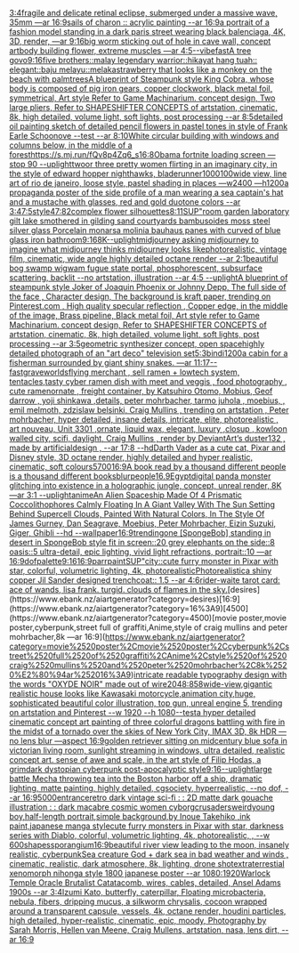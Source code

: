 [3:4](https://www.ebank.nz/aiartgenerator?category=3%3A4)[fragile and delicate retinal eclipse, submerged under a massive wave, 35mm —ar 16:9](https://www.ebank.nz/aiartgenerator?category=fragile%2520and%2520delicate%2520retinal%2520eclipse%2C%2520submerged%2520under%2520a%2520massive%2520wave%2C%252035mm%2520%E2%80%94ar%252016%3A9)[sails of charon :: acrylic painting --ar 16:9](https://www.ebank.nz/aiartgenerator?category=sails%2520of%2520charon%2520%3A%3A%2520acrylic%2520painting%2520--ar%252016%3A9)[a portrait of a fashion model standing in a dark paris street wearing black balenciaga, 4K, 3D, render, —ar 9:16](https://www.ebank.nz/aiartgenerator?category=a%2520portrait%2520of%2520a%2520fashion%2520model%2520standing%2520in%2520a%2520dark%2520paris%2520street%2520wearing%2520black%2520balenciaga%2C%25204K%2C%25203D%2C%2520render%2C%2520%E2%80%94ar%25209%3A16)[big worm sticking out of hole in cave wall, concept art](https://www.ebank.nz/aiartgenerator?category=big%2520worm%2520sticking%2520out%2520of%2520hole%2520in%2520cave%2520wall%2C%2520concept%2520art)[body building flower, extreme muscles —ar 4:5](https://www.ebank.nz/aiartgenerator?category=body%2520building%2520flower%2C%2520extreme%2520muscles%2520%E2%80%94ar%25204%3A5)[--vibefast](https://www.ebank.nz/aiartgenerator?category=--vibefast)[A tree govo](https://www.ebank.nz/aiartgenerator?category=A%2520tree%2520govo)[9:16](https://www.ebank.nz/aiartgenerator?category=9%3A16)[five brothers::malay legendary warrior::hikayat hang tuah:: elegant::baju melayu::melaka](https://www.ebank.nz/aiartgenerator?category=five%2520brothers%3A%3Amalay%2520legendary%2520warrior%3A%3Ahikayat%2520hang%2520tuah%3A%3A%2520elegant%3A%3Abaju%2520melayu%3A%3Amelaka)[strawberry that looks like a monkey on the beach with palmtrees](https://www.ebank.nz/aiartgenerator?category=strawberry%2520that%2520looks%2520like%2520a%2520monkey%2520on%2520the%2520beach%2520with%2520palmtrees)[A blueprint of Steampunk style King Cobra, whose body is composed of pig iron gears, copper clockwork, black metal foil, symmetrical, Art style Refer to Game Machinarium.  concept design, Two large pliers, Refer to SHAPESHIFTER CONCEPTS  of artstation, cinematic,  8k, high detailed,  volume light,  soft lights,  post processing    --ar 8:5](https://www.ebank.nz/aiartgenerator?category=A%2520blueprint%2520of%2520Steampunk%2520style%2520King%2520Cobra%2C%2520whose%2520body%2520is%2520composed%2520of%2520pig%2520iron%2520gears%2C%2520copper%2520clockwork%2C%2520black%2520metal%2520foil%2C%2520symmetrical%2C%2520Art%2520style%2520Refer%2520to%2520Game%2520Machinarium.%2520%2520concept%2520design%2C%2520Two%2520large%2520pliers%2C%2520Refer%2520to%2520SHAPESHIFTER%2520CONCEPTS%2520%2520of%2520artstation%2C%2520cinematic%2C%2520%25208k%2C%2520high%2520detailed%2C%2520%2520volume%2520light%2C%2520%2520soft%2520lights%2C%2520%2520post%2520processing%2520%2520%2520%2520--ar%25208%3A5)[detailed oil painting sketch of detailed pencil flowers in pastel tones in style of Frank Earle Schoonove  --test --ar 8:10](https://www.ebank.nz/aiartgenerator?category=detailed%2520oil%2520painting%2520sketch%2520of%2520detailed%2520pencil%2520flowers%2520in%2520pastel%2520tones%2520in%2520style%2520of%2520Frank%2520Earle%2520Schoonove%2520%2520--test%2520--ar%25208%3A10)[White circular building with windows and columns below, in the middle of a forest](https://www.ebank.nz/aiartgenerator?category=White%2520circular%2520building%2520with%2520windows%2520and%2520columns%2520below%2C%2520in%2520the%2520middle%2520of%2520a%2520forest)[<https://s.mj.run/fQv8p4Zq6_s>](https://www.ebank.nz/aiartgenerator?category=%3Chttps%3A//s.mj.run/fQv8p4Zq6_s%3E)[16:8](https://www.ebank.nz/aiartgenerator?category=16%3A8)[Obama fortnite loading screen —stop 90 --uplight](https://www.ebank.nz/aiartgenerator?category=Obama%2520fortnite%2520loading%2520screen%2520%E2%80%94stop%252090%2520--uplight)[twoor three pretty women flirting in an imaginary city, in the style of edward hopper nighthawks, bladerunner](https://www.ebank.nz/aiartgenerator?category=twoor%2520three%2520pretty%2520women%2520flirting%2520in%2520an%2520imaginary%2520city%2C%2520in%2520the%2520style%2520of%2520edward%2520hopper%2520nighthawks%2C%2520bladerunner)[1000100](https://www.ebank.nz/aiartgenerator?category=1000100)[wide view, line art of rio de janeiro, loose style, pastel shading in places —w2400 —h1200](https://www.ebank.nz/aiartgenerator?category=wide%2520view%2C%2520line%2520art%2520of%2520rio%2520de%2520janeiro%2C%2520loose%2520style%2C%2520pastel%2520shading%2520in%2520places%2520%E2%80%94w2400%2520%E2%80%94h1200)[a propaganda poster of the side profile of a man wearing a sea captain's hat and a mustache with glasses, red and gold duotone colors --ar 3:4](https://www.ebank.nz/aiartgenerator?category=a%2520propaganda%2520poster%2520of%2520the%2520side%2520profile%2520of%2520a%2520man%2520wearing%2520a%2520sea%2520captain%27s%2520hat%2520and%2520a%2520mustache%2520with%2520glasses%2C%2520red%2520and%2520gold%2520duotone%2520colors%2520--ar%25203%3A4)[7:5](https://www.ebank.nz/aiartgenerator?category=7%3A5)[style](https://www.ebank.nz/aiartgenerator?category=style)[47:82](https://www.ebank.nz/aiartgenerator?category=47%3A82)[complex flower silhouettes](https://www.ebank.nz/aiartgenerator?category=complex%2520flower%2520silhouettes)[8:11](https://www.ebank.nz/aiartgenerator?category=8%3A11)[SUP"](https://www.ebank.nz/aiartgenerator?category=SUP%22)[room garden laboratory  gilt lake  smothered in gilding sand courtyards bambusoides moss steel silver glass  Porcelain monarsa molinia bauhaus panes with curved of blue glass iron bathroom](https://www.ebank.nz/aiartgenerator?category=room%2520garden%2520laboratory%2520%2520gilt%2520lake%2520%2520smothered%2520in%2520gilding%2520sand%2520courtyards%2520bambusoides%2520moss%2520steel%2520silver%2520glass%2520%2520Porcelain%2520monarsa%2520molinia%2520bauhaus%2520panes%2520with%2520curved%2520of%2520blue%2520glass%2520iron%2520bathroom)[9:16](https://www.ebank.nz/aiartgenerator?category=9%3A16)[8K](https://www.ebank.nz/aiartgenerator?category=8K)[--uplight](https://www.ebank.nz/aiartgenerator?category=--uplight)[midjourney asking midjourney to imagine what midjourney thinks midjourney looks like](https://www.ebank.nz/aiartgenerator?category=midjourney%2520asking%2520midjourney%2520to%2520imagine%2520what%2520midjourney%2520thinks%2520midjourney%2520looks%2520like)[photorealistic, vintage film, cinematic, wide angle highly detailed octane render --ar 2:1](https://www.ebank.nz/aiartgenerator?category=photorealistic%2C%2520vintage%2520film%2C%2520cinematic%2C%2520wide%2520angle%2520highly%2520detailed%2520octane%2520render%2520--ar%25202%3A1)[beautiful bog swamp wigwam fugue state portal, phosphorescent, subsurface scattering, backlit --no artstation, illustration --ar 4:5 --uplight](https://www.ebank.nz/aiartgenerator?category=beautiful%2520bog%2520swamp%2520wigwam%2520fugue%2520state%2520portal%2C%2520phosphorescent%2C%2520subsurface%2520scattering%2C%2520backlit%2520--no%2520artstation%2C%2520illustration%2520--ar%25204%3A5%2520--uplight)[A blueprint of steampunk style Joker of Joaquin Phoenix or Johnny Depp,  The full side of the face , Character design, The background is kraft paper,  trending on Pinterest.com  , High quality specular reflection ,  Copper  edge, in the middle of the image, Brass pipeline,  Black metal foil,  Art style refer to Game Machinarium.  concept design, Refer to SHAPESHIFTER CONCEPTS  of artstation, cinematic,  8k, high detailed,  volume light,  soft lights,  post processing    --ar 3:5](https://www.ebank.nz/aiartgenerator?category=A%2520blueprint%2520of%2520steampunk%2520style%2520Joker%2520of%2520Joaquin%2520Phoenix%2520or%2520Johnny%2520Depp%2C%2520%2520The%2520full%2520side%2520of%2520the%2520face%2520%2C%2520Character%2520design%2C%2520The%2520background%2520is%2520kraft%2520paper%2C%2520%2520trending%2520on%2520Pinterest.com%2520%2520%2C%2520High%2520quality%2520specular%2520reflection%2520%2C%2520%2520Copper%2520%2520edge%2C%2520in%2520the%2520middle%2520of%2520the%2520image%2C%2520Brass%2520pipeline%2C%2520%2520Black%2520metal%2520foil%2C%2520%2520Art%2520style%2520refer%2520to%2520Game%2520Machinarium.%2520%2520concept%2520design%2C%2520Refer%2520to%2520SHAPESHIFTER%2520CONCEPTS%2520%2520of%2520artstation%2C%2520cinematic%2C%2520%25208k%2C%2520high%2520detailed%2C%2520%2520volume%2520light%2C%2520%2520soft%2520lights%2C%2520%2520post%2520processing%2520%2520%2520%2520--ar%25203%3A5)[geometric synthesizer concept, open space](https://www.ebank.nz/aiartgenerator?category=geometric%2520synthesizer%2520concept%2C%2520open%2520space)[highly detailed photograph of an "art deco" television set](https://www.ebank.nz/aiartgenerator?category=highly%2520detailed%2520photograph%2520of%2520an%2520%22art%2520deco%22%2520television%2520set)[5:3](https://www.ebank.nz/aiartgenerator?category=5%3A3)[bindi](https://www.ebank.nz/aiartgenerator?category=bindi)[1200](https://www.ebank.nz/aiartgenerator?category=1200)[a cabin for a fisherman surrounded by giant shiny snakes. —ar 11:17](https://www.ebank.nz/aiartgenerator?category=a%2520cabin%2520for%2520a%2520fisherman%2520surrounded%2520by%2520giant%2520shiny%2520snakes.%2520%E2%80%94ar%252011%3A17)[--fast](https://www.ebank.nz/aiartgenerator?category=--fast)[grave](https://www.ebank.nz/aiartgenerator?category=grave)[](https://www.ebank.nz/aiartgenerator?category=)[worlds](https://www.ebank.nz/aiartgenerator?category=worlds)[flying merchant , sell ramen + lowtech system, tentacles,tasty cyber ramen dish with meet and veggis , food photography , cute ramenornate , freight container, by Katsuhiro Otomo, Mobius, Geof darrow , yoji shinkawa ,details, peter mohrbacher, tarmo juhola , moebius, , emil melmoth, zdzislaw belsinki, Craig Mullins , trending on artstation , Peter mohrbacher, hyper detailed, insane details, intricate, elite, photorealistic , art nouveau, Unit 3301 ,ornate, liquid wax, elegant, luxury ,closup , kowloon walled city, scifi, daylight, Craig Mullins , render by DeviantArt’s duster132 , made by artificialdesign ,  --ar 17:8 --hd](https://www.ebank.nz/aiartgenerator?category=flying%2520merchant%2520%2C%2520sell%2520ramen%2520%2B%2520lowtech%2520system%2C%2520tentacles%2Ctasty%2520cyber%2520ramen%2520dish%2520with%2520meet%2520and%2520veggis%2520%2C%2520food%2520photography%2520%2C%2520cute%2520ramenornate%2520%2C%2520freight%2520container%2C%2520by%2520Katsuhiro%2520Otomo%2C%2520Mobius%2C%2520Geof%2520darrow%2520%2C%2520yoji%2520shinkawa%2520%2Cdetails%2C%2520peter%2520mohrbacher%2C%2520tarmo%2520juhola%2520%2C%2520moebius%2C%2520%2C%2520emil%2520melmoth%2C%2520zdzislaw%2520belsinki%2C%2520Craig%2520Mullins%2520%2C%2520trending%2520on%2520artstation%2520%2C%2520Peter%2520mohrbacher%2C%2520hyper%2520detailed%2C%2520insane%2520details%2C%2520intricate%2C%2520elite%2C%2520photorealistic%2520%2C%2520art%2520nouveau%2C%2520Unit%25203301%2520%2Cornate%2C%2520liquid%2520wax%2C%2520elegant%2C%2520luxury%2520%2Cclosup%2520%2C%2520kowloon%2520walled%2520city%2C%2520scifi%2C%2520daylight%2C%2520Craig%2520Mullins%2520%2C%2520render%2520by%2520DeviantArt%E2%80%99s%2520duster132%2520%2C%2520made%2520by%2520artificialdesign%2520%2C%2520%2520--ar%252017%3A8%2520--hd)[Darth Vader as a cute cat, Pixar and Disney style, 3D octane render, highly detailed and hyper realistic, cinematic, soft colours](https://www.ebank.nz/aiartgenerator?category=Darth%2520Vader%2520as%2520a%2520cute%2520cat%2C%2520Pixar%2520and%2520Disney%2520style%2C%25203D%2520octane%2520render%2C%2520highly%2520detailed%2520and%2520hyper%2520realistic%2C%2520cinematic%2C%2520soft%2520colours)[5700](https://www.ebank.nz/aiartgenerator?category=5700)[16:9](https://www.ebank.nz/aiartgenerator?category=16%3A9)[A book read by a thousand different people is a thousand different books](https://www.ebank.nz/aiartgenerator?category=A%2520book%2520read%2520by%2520a%2520thousand%2520different%2520people%2520is%2520a%2520thousand%2520different%2520books)[blur](https://www.ebank.nz/aiartgenerator?category=blur)[people](https://www.ebank.nz/aiartgenerator?category=people)[16.9](https://www.ebank.nz/aiartgenerator?category=16.9)[Egypt](https://www.ebank.nz/aiartgenerator?category=Egypt)[digital panda monster glitching into existence in a holographic jungle, concept, unreal render, 8K —ar 3:1 --uplight](https://www.ebank.nz/aiartgenerator?category=digital%2520panda%2520monster%2520glitching%2520into%2520existence%2520in%2520a%2520holographic%2520jungle%2C%2520concept%2C%2520unreal%2520render%2C%25208K%2520%E2%80%94ar%25203%3A1%2520--uplight)[anime](https://www.ebank.nz/aiartgenerator?category=anime)[An Alien Spaceship Made Of 4 Prismatic Coccolithophores Calmly Floating In A Giant Valley With The Sun Setting Behind Supercell Clouds, Painted With Natural Colors, In The Style Of James Gurney, Dan Seagrave, Moebius, Peter Mohrbacher, Eizin Suzuki, Giger, Ghibli --hd --wallpaper](https://www.ebank.nz/aiartgenerator?category=An%2520Alien%2520Spaceship%2520Made%2520Of%25204%2520Prismatic%2520Coccolithophores%2520Calmly%2520Floating%2520In%2520A%2520Giant%2520Valley%2520With%2520The%2520Sun%2520Setting%2520Behind%2520Supercell%2520Clouds%2C%2520Painted%2520With%2520Natural%2520Colors%2C%2520In%2520The%2520Style%2520Of%2520James%2520Gurney%2C%2520Dan%2520Seagrave%2C%2520Moebius%2C%2520Peter%2520Mohrbacher%2C%2520Eizin%2520Suzuki%2C%2520Giger%2C%2520Ghibli%2520--hd%2520--wallpaper)[16:9](https://www.ebank.nz/aiartgenerator?category=16%3A9)[trending](https://www.ebank.nz/aiartgenerator?category=trending)[one [SpongeBob] standing in desert in SpongeBob style fit in screen::20 grey elephants on the side::8 oasis::5 ultra-detail, epic lighting, vivid light refractions, portrait::10 —ar 16:9](https://www.ebank.nz/aiartgenerator?category=one%2520%5BSpongeBob%5D%2520standing%2520in%2520desert%2520in%2520SpongeBob%2520style%2520fit%2520in%2520screen%3A%3A20%2520grey%2520elephants%2520on%2520the%2520side%3A%3A8%2520oasis%3A%3A5%2520ultra-detail%2C%2520epic%2520lighting%2C%2520vivid%2520light%2520refractions%2C%2520portrait%3A%3A10%2520%E2%80%94ar%252016%3A9)[dof](https://www.ebank.nz/aiartgenerator?category=dof)[palette](https://www.ebank.nz/aiartgenerator?category=palette)[9:16](https://www.ebank.nz/aiartgenerator?category=9%3A16)[16:9](https://www.ebank.nz/aiartgenerator?category=16%3A9)[parr](https://www.ebank.nz/aiartgenerator?category=parr)[paint](https://www.ebank.nz/aiartgenerator?category=paint)[SUP"](https://www.ebank.nz/aiartgenerator?category=SUP%22)[city::](https://www.ebank.nz/aiartgenerator?category=city%3A%3A)[cute furry monster in Pixar with star, colorful, volumetric lighting, 4k, photorealistic](https://www.ebank.nz/aiartgenerator?category=cute%2520furry%2520monster%2520in%2520Pixar%2520with%2520star%2C%2520colorful%2C%2520volumetric%2520lighting%2C%25204k%2C%2520photorealistic)[Photorealistic](https://www.ebank.nz/aiartgenerator?category=Photorealistic)[a shiny copper Jil Sander designed trenchcoat:: 1.5 --ar 4:6](https://www.ebank.nz/aiartgenerator?category=a%2520shiny%2520copper%2520Jil%2520Sander%2520designed%2520trenchcoat%3A%3A%25201.5%2520--ar%25204%3A6)[rider-waite tarot card: ace of wands, lisa frank. turgid. clouds of flames in the sky.](https://www.ebank.nz/aiartgenerator?category=rider-waite%2520tarot%2520card%3A%2520ace%2520of%2520wands%2C%2520lisa%2520frank.%2520turgid.%2520clouds%2520of%2520flames%2520in%2520the%2520sky.)[desires](https://www.ebank.nz/aiartgenerator?category=desires)[16:9](https://www.ebank.nz/aiartgenerator?category=16%3A9)[4500](https://www.ebank.nz/aiartgenerator?category=4500)[movie poster,movie poster,cyberpunk,street full of graffiti,Anime,style of craig mullins and peter mohrbacher,8k —ar 16:9](https://www.ebank.nz/aiartgenerator?category=movie%2520poster%2Cmovie%2520poster%2Ccyberpunk%2Cstreet%2520full%2520of%2520graffiti%2CAnime%2Cstyle%2520of%2520craig%2520mullins%2520and%2520peter%2520mohrbacher%2C8k%2520%E2%80%94ar%252016%3A9)[intricate readable typography design with the words "OXYDE NOIR" made out of wire](https://www.ebank.nz/aiartgenerator?category=intricate%2520readable%2520typography%2520design%2520with%2520the%2520words%2520%22OXYDE%2520NOIR%22%2520made%2520out%2520of%2520wire)[2048:858](https://www.ebank.nz/aiartgenerator?category=2048%3A858)[wide-view,gigantic realistic house looks like Kawasaki motorcycle,animation city,huge, sophisticated beautiful color illustration, top gun, unreal engine 5, trending on artstation and Pinterest --w 1920 --h 1080](https://www.ebank.nz/aiartgenerator?category=wide-view%2Cgigantic%2520realistic%2520house%2520looks%2520like%2520Kawasaki%2520motorcycle%2Canimation%2520city%2Chuge%2C%2520sophisticated%2520beautiful%2520color%2520illustration%2C%2520top%2520gun%2C%2520unreal%2520engine%25205%2C%2520trending%2520on%2520artstation%2520and%2520Pinterest%2520--w%25201920%2520--h%25201080)[--test](https://www.ebank.nz/aiartgenerator?category=--test)[a hyper detailed  cinematic concept art painting of three colorful dragons battling with fire in the midst of a tornado over the skies of New York City, IMAX 3D, 8k HDR —no lens blur —aspect 16:9](https://www.ebank.nz/aiartgenerator?category=a%2520hyper%2520detailed%2520%2520cinematic%2520concept%2520art%2520painting%2520of%2520three%2520colorful%2520dragons%2520battling%2520with%2520fire%2520in%2520the%2520midst%2520of%2520a%2520tornado%2520over%2520the%2520skies%2520of%2520New%2520York%2520City%2C%2520IMAX%25203D%2C%25208k%2520HDR%2520%E2%80%94no%2520lens%2520blur%2520%E2%80%94aspect%252016%3A9)[golden retriever sitting on midcentury blue sofa in victorian living room, sunlight streaming in windows, ultra detailed, realistic concept art.  sense of awe and scale, in the art style of Filip Hodas, a grimdark dystopian cyberpunk post-apocalyptic style](https://www.ebank.nz/aiartgenerator?category=golden%2520retriever%2520sitting%2520on%2520midcentury%2520blue%2520sofa%2520in%2520victorian%2520living%2520room%2C%2520sunlight%2520streaming%2520in%2520windows%2C%2520ultra%2520detailed%2C%2520realistic%2520concept%2520art.%2520%2520sense%2520of%2520awe%2520and%2520scale%2C%2520in%2520the%2520art%2520style%2520of%2520Filip%2520Hodas%2C%2520a%2520grimdark%2520dystopian%2520cyberpunk%2520post-apocalyptic%2520style)[9:16](https://www.ebank.nz/aiartgenerator?category=9%3A16)[--uplight](https://www.ebank.nz/aiartgenerator?category=--uplight)[large battle Mecha throwing tea into the Boston harbor off a ship, dramatic lighting, matte painting, highly detailed, cgsociety, hyperrealistic, --no dof, --ar 16:9](https://www.ebank.nz/aiartgenerator?category=large%2520battle%2520Mecha%2520throwing%2520tea%2520into%2520the%2520Boston%2520harbor%2520off%2520a%2520ship%2C%2520dramatic%2520lighting%2C%2520matte%2520painting%2C%2520highly%2520detailed%2C%2520cgsociety%2C%2520hyperrealistic%2C%2520--no%2520dof%2C%2520--ar%252016%3A9)[5000](https://www.ebank.nz/aiartgenerator?category=5000)[entrance](https://www.ebank.nz/aiartgenerator?category=entrance)[retro dark vintage sci-fi : : 2D matte dark gouache illustration : : dark macabre cosmic women cyborg](https://www.ebank.nz/aiartgenerator?category=retro%2520dark%2520vintage%2520sci-fi%2520%3A%2520%3A%25202D%2520matte%2520dark%2520gouache%2520illustration%2520%3A%2520%3A%2520dark%2520macabre%2520cosmic%2520women%2520cyborg)[crusaders](https://www.ebank.nz/aiartgenerator?category=crusaders)[weird](https://www.ebank.nz/aiartgenerator?category=weird)[young boy,half-length portrait,simple background,by Inoue Takehiko ,ink paint,japanese manga style](https://www.ebank.nz/aiartgenerator?category=young%2520boy%2Chalf-length%2520portrait%2Csimple%2520background%2Cby%2520Inoue%2520Takehiko%2520%2Cink%2520paint%2Cjapanese%2520manga%2520style)[cute furry monsters in Pixar with star, darkness series with Diablo, colorful, volumetric lighting, 4k, photorealistic, , --w 600](https://www.ebank.nz/aiartgenerator?category=cute%2520furry%2520monsters%2520in%2520Pixar%2520with%2520star%2C%2520darkness%2520series%2520with%2520Diablo%2C%2520colorful%2C%2520volumetric%2520lighting%2C%25204k%2C%2520photorealistic%2C%2520%2C%2520--w%2520600)[shapes](https://www.ebank.nz/aiartgenerator?category=shapes)[sporangium](https://www.ebank.nz/aiartgenerator?category=sporangium)[16:9](https://www.ebank.nz/aiartgenerator?category=16%3A9)[beautiful river view leading to the moon, insanely realistic, cyberpunk](https://www.ebank.nz/aiartgenerator?category=beautiful%2520river%2520view%2520leading%2520to%2520the%2520moon%2C%2520insanely%2520realistic%2C%2520cyberpunk)[Sea creature God +  dark sea in bad weather and winds , cinematic, realistic, dark atmosphere, 8k, lighting, drone shot](https://www.ebank.nz/aiartgenerator?category=Sea%2520creature%2520God%2520%2B%2520%2520dark%2520sea%2520in%2520bad%2520weather%2520and%2520winds%2520%2C%2520cinematic%2C%2520realistic%2C%2520dark%2520atmosphere%2C%25208k%2C%2520lighting%2C%2520drone%2520shot)[extraterrestial xenomorph nihonga style 1800 japanese poster --ar 1080:1920](https://www.ebank.nz/aiartgenerator?category=extraterrestial%2520xenomorph%2520nihonga%2520style%25201800%2520japanese%2520poster%2520--ar%25201080%3A1920)[Warlock Temple Oracle Brutalist Catatacomb, wires, cables, detailed, Ansel Adams 1900s --ar 3:4](https://www.ebank.nz/aiartgenerator?category=Warlock%2520Temple%2520Oracle%2520Brutalist%2520Catatacomb%2C%2520wires%2C%2520cables%2C%2520detailed%2C%2520Ansel%2520Adams%25201900s%2520--ar%25203%3A4)[Izumi Kato, butterfly, caterpillar, Floating microbacteria, nebula, fibers, dripping mucus, a silkworm chrysalis, cocoon wrapped around a transparent capsule, vessels, 4k, octane render, houdini particles, high detailed, hyper-realistic, cinematic, epic, moody, Photography by Sarah Morris, Hellen van Meene, Craig Mullens, artstation, nasa, lens dirt, --ar 16:9](https://www.ebank.nz/aiartgenerator?category=Izumi%2520Kato%2C%2520butterfly%2C%2520caterpillar%2C%2520Floating%2520microbacteria%2C%2520nebula%2C%2520fibers%2C%2520dripping%2520mucus%2C%2520a%2520silkworm%2520chrysalis%2C%2520cocoon%2520wrapped%2520around%2520a%2520transparent%2520capsule%2C%2520vessels%2C%25204k%2C%2520octane%2520render%2C%2520houdini%2520particles%2C%2520high%2520detailed%2C%2520hyper-realistic%2C%2520cinematic%2C%2520epic%2C%2520moody%2C%2520Photography%2520by%2520Sarah%2520Morris%2C%2520Hellen%2520van%2520Meene%2C%2520Craig%2520Mullens%2C%2520artstation%2C%2520nasa%2C%2520lens%2520dirt%2C%2520--ar%252016%3A9)
